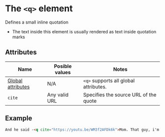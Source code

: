# The `<q>` element
Defines a small inline quotation

- The text inside this element is usually rendered as text inside quotation marks

## Attributes
| Name | Posible values | Notes |
|-|-|-|
| [Global attributes](../first-steps/global-attributes.md) | N/A | `<q>` supports all global attributes. |
| `cite` | Any valid URL | Specifies the source URL of the quote |

## Example
```html
And he said -<q cite="https://youtu.be/WM3f2AFDk6k">Mom. That guy, i'm gonna kill him with a machete</q>
```